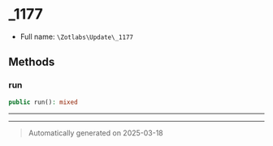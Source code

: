
# _1177





* Full name: `\Zotlabs\Update\_1177`




## Methods


### run



```php
public run(): mixed
```












***


***
> Automatically generated on 2025-03-18
